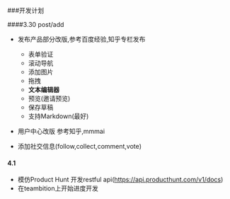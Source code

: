 ###开发计划

####3.30    post/add
- 发布产品部分改版,参考百度经验,知乎专栏发布
    - 表单验证
    - 滚动导航
    - 添加图片
    - 拖拽
    - **文本编辑器**
    - 预览(邀请预览)
    - 保存草稿
    - 支持Markdown(最好)

- 用户中心改版 参考知乎,mmmai

- 添加社交信息(follow,collect,comment,vote)

#### 4.1 
- 模仿Product Hunt 开发restful api(https://api.producthunt.com/v1/docs)
- 在teambition上开始进度开发